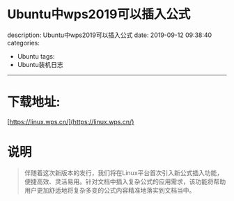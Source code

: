 #   Ubuntu中wps2019可以插入公式
description: Ubuntu中wps2019可以插入公式
date: 2019-09-12 09:38:40
categories:
- Ubuntu
tags:
- Ubuntu装机日志
---
#   下载地址:
[https://linux.wps.cn/](https://linux.wps.cn/)

#   说明
>   伴随着这次新版本的发行，我们将在Linux平台首次引入新公式插入功能，便捷高效、灵活易用。针对文档中插入复杂公式的应用需求，该功能将帮助用户更加舒适地将复杂多变的公式内容精准地落实到文档当中。
